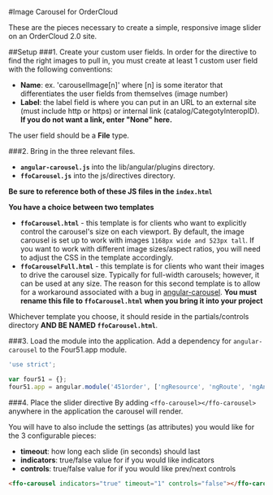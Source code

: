 #Image Carousel for OrderCloud

These are the pieces necessary to create a simple, responsive image slider on an OrderCloud 2.0 site.

##Setup
###1. Create your custom user fields.
In order for the directive to find the right images to pull in, you must create at least 1 custom user field with the following conventions:

* **Name**: ex. 'carouselImage[n]' where [n] is some iterator that differentiates the user fields from themselves (image number)
* **Label**: the label field is where you can put in an URL to an external site (must include http or https) or internal link (catalog/CategotyInteropID). **If you do not want a link, enter "None" here.**

The user field should be a **File** type.

###2. Bring in the three relevant files.
* **`angular-carousel.js`** into the lib/angular/plugins directory.
* **`ffoCarousel.js`** into the js/directives directory.

**Be sure to reference both of these JS files in the `index.html`**

**You have a choice between two templates**

* **`ffoCarousel.html`** - this template is for clients who want to explicitly control the carousel's size on each viewport. By default, the image carousel is set up to work with images `1168px wide and 523px tall`.  If you want to work with different image sizes/aspect ratios, you will need to adjust the CSS in the template accordingly.
* **`ffoCarouselFull.html`** - this template is for clients who want their images to drive the carousel size.  Typically for full-width carousels; however, it can be used at any size. The reason for this second template is to allow for a workaround associated with a bug in [angular-carousel](https://github.com/revolunet/angular-carousel/issues/224). **You must rename this file to `ffoCarousel.html` when you bring it into your project**

Whichever template you choose, it should reside in the partials/controls directory **AND BE NAMED `ffoCarousel.html`**.

###3. Load the module into the application.
Add a dependency for `angular-carousel` to the Four51.app module.

```javascript
'use strict';

var four51 = {};
four51.app = angular.module('451order', ['ngResource', 'ngRoute', 'ngAnimate', 'ngSanitize', 'ngCookies', 'ngTouch', 'ui.validate', 'ui.mask', 'headroom', 'ui.bootstrap', 'angulartics', 'angulartics.google.analytics', 'ngAutocomplete', 'angular-carousel']);
```

###4. Place the slider directive
By adding `<ffo-carousel></ffo-carousel>` anywhere in the application the carousel will render.

You will have to also include the settings (as attributes) you would like for the 3 configurable pieces:
* **timeout**: how long each slide (in seconds) should last
* **indicators**: true/false value for if you would like indicators
* **controls**: true/false value for if you would like prev/next controls

```html
<ffo-carousel indicators="true" timeout="1" controls="false"></ffo-carousel>
```
